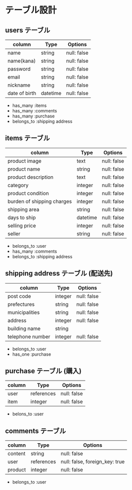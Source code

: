 # テーブル設計

## users テーブル

| column             | Type     | Options     |
| -------------------|----------|-------------|
| name               | string   | null: false | 
| name(kana)         | string   | null: false | 
| password           | string   | null: false |
| email              | string   | null: false |
| nickname           | string   | null: false |
| date of birth      | datetime | null: false |

- has_many :items
- has_many :comments
- has_many :purchase
- belongs_to :shipping address

## items テーブル  

| column                      | Type     | Options     |
| ----------------------------|----------|-------------|
| product image               | text     | null: false | 
| product name                | string   | null: false |
| product description         | text     | null: false |
| category                    | integer  | null: false |
| product condition           | integer  | null: false |
| burden of shipping  charges | integer  | null: false |
| shipping area               | string   | null: false |
| days to ship                | datetime | null: false |
| selling price               | integer  | null: false |
| seller                      | string   | null: false |

- belongs_to :user
- has_many :comments
- belongs_to :shipping address


## shipping address テーブル    (配送先)

| column             | Type     | Options      |
| -------------------|----------|--------------|
| post code          | integer  | null: false  | 
| prefectures        | string   | null: false  |
| municipalities     | string   | null: false  |
| address            | integer  | null: false  |
| building name      | string   |              |
| telephone number   | integer  | null: false  |

- belongs_to :user
- has_one :purchase


##  purchase テーブル      (購入)

| column | Type       | Options      |
| -------|------------|--------------|
| user   |references  | null: false  | 
| item   |integer     | null: false  |

- belons_to :user


## comments テーブル

| column      | Type        | Options                        |
|-------------|-------------|--------------------------------|
| content     | string      | null: false                    |
| user        | references  | null: false, foreign_key: true |
| product     | integer     | null: false                    |

- belongs_to :user